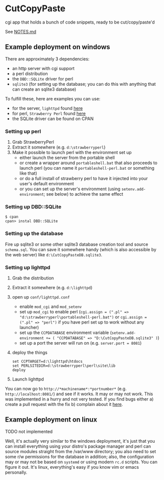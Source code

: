CutCopyPaste
============

cgi app that holds a bunch of code snippets, ready to be cut/copy/paste'd

See [NOTES.md](https://github.com/alzwded/CutCopyPaste/blob/master/NOTES.md)

Example deployment on windows
-----------------------------

There are approximately 3 dependencies:

* an http server with cgi support
* a perl distribution
* the `DBD::SQLite` driver for perl
* `sqlite3` (for setting up the database; you can do this with anything that can create an sqlite3 database)

To fulfill these, here are examples you can use:

* for the server, `lighttpd` found [here](https://code.google.com/p/wlmp-project/downloads/detail?name=LightTPD-1.4.30-4-IPv6-Win32-SSL.zip&can=2&q=)
* for perl, `Strawberry Perl` found [here](http://strawberryperl.com/download/5.20.1.1/strawberry-perl-5.20.1.1-64bit-PDL.zip)
* the SQLite driver can be found on CPAN

### Setting up perl

1. Grab StrawberryPerl
2. Extract it somewhere (e.g. `d:\strawberryperl`)
3. Make it possible to launch perl with the environment set up
   * either launch the server from the portable shell
   * or create a wrapper around `portableshell.bat` that also proceeds to launch perl (you can name it `portableshell-perl.bat` or something like that)
   * or do a full install of strawberry perl to have it injected into your user's default environment
   * or you can set up the server's environment (using `setenv.add-environment`; see below) to achieve the same effect

### Setting up DBD::SQLite

```
$ cpan
cpan> instal DBD::SQLite
```

### Setting up the database

Fire up sqlite3 or some other sqlite3 database creation tool and source `schema.sql`. You can save it somewhere handy (which is also accessible by the web server) like `d:\CutCopyPasteDB.sqlite3`.

### Setting up lighttpd

1. Grab the distribution
2. Extract it somewhere (e.g. `d:\lighttpd`)
3. open up `conf/lighttpd.conf`
   * enable `mod_cgi` and `mod_setenv`
   * set up `mod_cgi` to enable perl (`cgi.assign = (".pl" => "d:\strawberryperl\portableshell-perl.bat")` or `cgi.assign = (".pl" => "perl")` if you have perl set up to work without any launcher)
   * set up the `CCPDATABASE` environment variable (`setenv.add-environment += ( "CCPDATABASE" => "D:\CutCopyPasteDB.sqlite3" )`)
   * set up a port the server will run on (e.g. `server.port = 8081`)
4. deploy the things
    
   ```
   set CCPTARGET=d:\lighttpd\htdocs
   set PERLSITEDIR=d:\strawberryperl\perl\site\lib
   deploy
   ```

5. Launch lighttpd

You can now go to `http://*machinename*:*portnumber*` (e.g. `http://localhost:8081/`) and see if it works. It may or may not work. This was implemented in a hurry and not very tested. If you find bugs either a) create a pull request with the fix b) complain about it [here](http://github.com/alzwded/CutCopyPaste/issues).

Example deployment on linux
---------------------------

TODO not implemented

Well, it's actually very similar to the windows deployment, it's just that you can install everything using your distro's package manager and perl can source modules straight from the /var/www directory; you also need to set some r/w permissions for the database in addition; also, the configuration may or may not be based on `systemd` or using modern `rc.d` scripts. You can figure it out. It's linux, everything's easy if you know vim or emacs personally.
